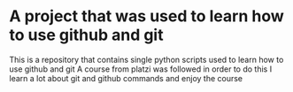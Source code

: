 # A project that was used to learn how to use github and git
This is a repository that contains single python scripts used to learn how to use github and git
A course from platzi was followed in order to do this
I learn a lot about git and github commands and enjoy the course
